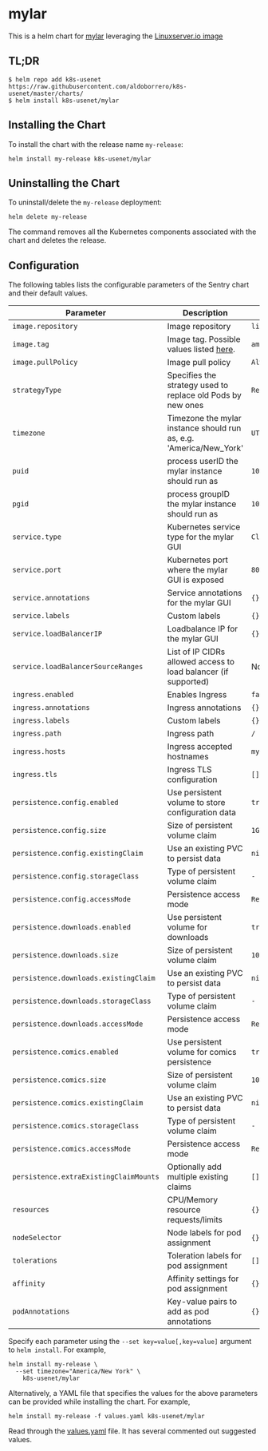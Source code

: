 # mylar

This is a helm chart for [mylar](https://github.com/evilhero/mylar) leveraging the [Linuxserver.io image](https://hub.docker.com/r/linuxserver/mylar/)

## TL;DR

```shell
$ helm repo add k8s-usenet https://raw.githubusercontent.com/aldoborrero/k8s-usenet/master/charts/
$ helm install k8s-usenet/mylar
```

## Installing the Chart

To install the chart with the release name `my-release`:

```console
helm install my-release k8s-usenet/mylar
```

## Uninstalling the Chart

To uninstall/delete the `my-release` deployment:

```console
helm delete my-release
```

The command removes all the Kubernetes components associated with the chart and deletes the release.

## Configuration

The following tables lists the configurable parameters of the Sentry chart and their default values.

| Parameter                               | Description                                                                                 | Default                 |
|-----------------------------------------|---------------------------------------------------------------------------------------------|-------------------------|
| `image.repository`                      | Image repository                                                                            | `linuxserver/mylar`     |                                                         
| `image.tag`                             | Image tag. Possible values listed [here](https://hub.docker.com/r/linuxserver/mylar/tags/). | `amd64-latest`          |
| `image.pullPolicy`                      | Image pull policy                                                                           | `Always`                |
| `strategyType`                          | Specifies the strategy used to replace old Pods by new ones                                 | `Recreate`              |
| `timezone`                              | Timezone the mylar instance should run as, e.g. 'America/New_York'                          | `UTC`                   |
| `puid`                                  | process userID the mylar instance should run as                                             | `1001`                  |
| `pgid`                                  | process groupID the mylar instance should run as                                            | `1001`                  |
| `service.type`                          | Kubernetes service type for the mylar GUI                                                   | `ClusterIP`             |
| `service.port`                          | Kubernetes port where the mylar GUI is exposed                                              | `8090`                  |
| `service.annotations`                   | Service annotations for the mylar GUI                                                       | `{}`                    |
| `service.labels`                        | Custom labels                                                                               | `{}`                    |
| `service.loadBalancerIP`                | Loadbalance IP for the mylar GUI                                                            | `{}`                    |
| `service.loadBalancerSourceRanges`      | List of IP CIDRs allowed access to load balancer (if supported)                             | None                    |
| `ingress.enabled`                       | Enables Ingress                                                                             | `false`                 |
| `ingress.annotations`                   | Ingress annotations                                                                         | `{}`                    |
| `ingress.labels`                        | Custom labels                                                                               | `{}`                    |
| `ingress.path`                          | Ingress path                                                                                | `/`                     |
| `ingress.hosts`                         | Ingress accepted hostnames                                                                  | `mylar.local`           |
| `ingress.tls`                           | Ingress TLS configuration                                                                   | `[]`                    |
| `persistence.config.enabled`            | Use persistent volume to store configuration data                                           | `true`                  |
| `persistence.config.size`               | Size of persistent volume claim                                                             | `1Gi`                   |
| `persistence.config.existingClaim`      | Use an existing PVC to persist data                                                         | `nil`                   |
| `persistence.config.storageClass`       | Type of persistent volume claim                                                             | `-`                     |
| `persistence.config.accessMode`         | Persistence access mode                                                                     | `ReadWriteOnce`         |
| `persistence.downloads.enabled`         | Use persistent volume for downloads                                                         | `true`                  |
| `persistence.downloads.size`            | Size of persistent volume claim                                                             | `10Gi`                  |
| `persistence.downloads.existingClaim`   | Use an existing PVC to persist data                                                         | `nil`                   |
| `persistence.downloads.storageClass`    | Type of persistent volume claim                                                             | `-`                     |
| `persistence.downloads.accessMode`      | Persistence access mode                                                                     | `ReadWriteOnce`         |
| `persistence.comics.enabled`            | Use persistent volume for comics persistence                                                | `true`                  |
| `persistence.comics.size`               | Size of persistent volume claim                                                             | `10Gi`                  |
| `persistence.comics.existingClaim`      | Use an existing PVC to persist data                                                         | `nil`                   |
| `persistence.comics.storageClass`       | Type of persistent volume claim                                                             | `-`                     |
| `persistence.comics.accessMode`         | Persistence access mode                                                                     | `ReadWriteOnce`         |
| `persistence.extraExistingClaimMounts`  | Optionally add multiple existing claims                                                     | `[]`                    |
| `resources`                             | CPU/Memory resource requests/limits                                                         | `{}`                    |
| `nodeSelector`                          | Node labels for pod assignment                                                              | `{}`                    |
| `tolerations`                           | Toleration labels for pod assignment                                                        | `[]`                    |
| `affinity`                              | Affinity settings for pod assignment                                                        | `{}`                    |
| `podAnnotations`                        | Key-value pairs to add as pod annotations                                                   | `{}`                    |

Specify each parameter using the `--set key=value[,key=value]` argument to `helm install`. For example,

```console
helm install my-release \
  --set timezone="America/New York" \
    k8s-usenet/mylar
```

Alternatively, a YAML file that specifies the values for the above parameters can be provided while installing the chart. For example,

```console
helm install my-release -f values.yaml k8s-usenet/mylar
```

Read through the [values.yaml](values.yaml) file. It has several commented out suggested values.
